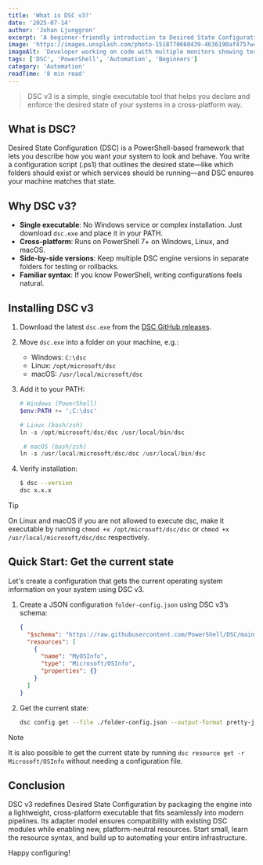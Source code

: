 ```yaml
---
title: 'What is DSC v3?'
date: '2025-07-14'
author: 'Johan Ljunggren'
excerpt: 'A beginner-friendly introduction to Desired State Configuration version 3 and how to use it across Windows, Linux, and macOS.'
image: 'https://images.unsplash.com/photo-1518770660439-4636190af475?w=800&h=600&fit=crop&crop=center'
imageAlt: 'Developer working on code with multiple monitors showing terminal and configuration files'
tags: ['DSC', 'PowerShell', 'Automation', 'Beginners']
category: 'Automation'
readTime: '8 min read'
---
```


> DSC v3 is a simple, single executable tool that helps you declare and enforce the desired state of your systems in a cross-platform way.

## What is DSC?

Desired State Configuration (DSC) is a PowerShell-based framework that lets you describe how you want your system to look and behave. You write a configuration script (.ps1) that outlines the desired state—like which folders should exist or which services should be running—and DSC ensures your machine matches that state.

## Why DSC v3?

- **Single executable**: No Windows service or complex installation. Just download `dsc.exe` and place it in your PATH.
- **Cross-platform**: Runs on PowerShell 7+ on Windows, Linux, and macOS.
- **Side-by-side versions**: Keep multiple DSC engine versions in separate folders for testing or rollbacks.
- **Familiar syntax**: If you know PowerShell, writing configurations feels natural.

## Installing DSC v3

1. Download the latest `dsc.exe` from the [DSC GitHub releases](https://github.com/PowerShell/dsc/releases).
1. Move `dsc.exe` into a folder on your machine, e.g.:
   - Windows: `C:\dsc`
   - Linux: `/opt/microsoft/dsc`
   - macOS: `/usr/local/microsoft/dsc`
1. Add it to your PATH:

   ```powershell
   # Windows (PowerShell)
   $env:PATH += ';C:\dsc'

   # Linux (bash/zsh)
   ln -s /opt/microsoft/dsc/dsc /usr/local/bin/dsc

    # macOS (bash/zsh)
   ln -s /usr/local/microsoft/dsc/dsc /usr/local/bin/dsc
   ```

1. Verify installation:

   ```bash
   $ dsc --version
   dsc x.x.x
   ```

> [!TIP]
> On Linux and macOS if you are not allowed to execute dsc, make it executable by running
> `chmod +x /opt/microsoft/dsc/dsc` or `chmod +x /usr/local/microsoft/dsc/dsc` respectively.

## Quick Start: Get the current state

Let's create a configuration that gets the current operating system information on your system using DSC v3.

1. Create a JSON configuration `folder-config.json` using DSC v3’s schema:

   ```json
   {
     "$schema": "https://raw.githubusercontent.com/PowerShell/DSC/main/schemas/v3/config/document.json",
     "resources": [
       {
         "name": "MyOSInfo",
         "type": "Microsoft/OSInfo",
         "properties": {}
       }
     ]
   }
   ```

1. Get the current state:

   ```bash
   dsc config get --file ./folder-config.json --output-format pretty-json
   ```

> [!NOTE]
> It is also possible to get the current state by running `dsc resource get -r Microsoft/OSInfo`
> without needing a configuration file.

## Conclusion

DSC v3 redefines Desired State Configuration by packaging the engine into a lightweight, cross-platform executable that fits seamlessly into modern pipelines. Its adapter model ensures compatibility with existing DSC modules while enabling new, platform-neutral resources. Start small, learn the resource syntax, and build up to automating your entire infrastructure.

Happy configuring!
